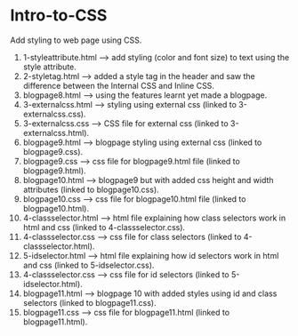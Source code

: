 # Intro-to-CSS
Add styling to web page using CSS.
  1) 1-styleattribute.html --> add styling (color and font size) to text using the style attribute.
  2) 2-styletag.html --> added a style tag in the header and saw the difference between the Internal CSS and Inline CSS.
  3) blogpage8.html --> using the features learnt yet made a blogpage.
  4) 3-externalcss.html --> styling using external css (linked to 3-externalcss.css).
  5) 3-externalcss.css --> CSS file for external css (linked to 3-externalcss.html).
  6) blogpage9.html --> blogpage styling using external css (linked to blogpage9.css).
  7) blogpage9.css --> css file for blogpage9.html file (linked to blogpage9.html).
  8) blogpage10.html --> blogpage9 but with added css height and width attributes (linked to blogpage10.css).
  9) blogpage10.css --> css file for blogpage10.html file (linked to blogpage10.html).
  10) 4-classselector.html --> html file explaining how class selectors work in html and css (linked to 4-classselector.css).
  11) 4-classselector.css --> css file for class selectors (linked to 4-classselector.html).
  12) 5-idselector.html --> html file explaining how id selectors work in html and css (linked to 5-idselector.css).
  13) 4-classselector.css --> css file for id selectors (linked to 5-idselector.html).
  14) blogpage11.html --> blogpage 10 with added styles using id and class selectors (linked to blogpage11.css).
  15) blogpage11.css --> css file for blogpage11.html (linked to blogpage11.html).
